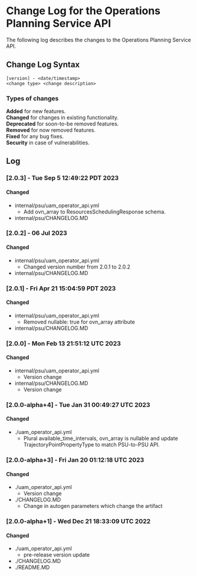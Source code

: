 # Change Log for the Operations Planning Service API
The following log describes the changes to the Operations Planning Service API.  
  
## Change Log Syntax
``[version] - <date/timestamp>``  
``<change type> <change description>``    
  
### Types of changes
__Added__ for new features.  
__Changed__ for changes in existing functionality.  
__Deprecated__ for soon-to-be removed features.  
__Removed__ for now removed features.  
__Fixed__ for any bug fixes.  
__Security__ in case of vulnerabilities.  
  
## Log  
### [2.0.3] - Tue Sep  5 12:49:22 PDT 2023
#### Changed
- internal/psu/uam_operator_api.yml
   - Add ovn_array to ResourcesSchedulingResponse schema.
- internal/psu/CHANGELOG.MD

### [2.0.2] - 06 Jul 2023
#### Changed
- internal/psu/uam_operator_api.yml
   - Changed version number from 2.0.1 to 2.0.2
- internal/psu/CHANGELOG.MD

### [2.0.1] - Fri Apr 21 15:04:59 PDT 2023
#### Changed
- internal/psu/uam_operator_api.yml
   - Removed nullable: true for ovn_array attribute
- internal/psu/CHANGELOG.MD

### [2.0.0] - Mon Feb 13 21:51:12 UTC 2023
#### Changed
- internal/psu/uam_operator_api.yml
   - Version change
- internal/psu/CHANGELOG.MD
   - Version change

### [2.0.0-alpha+4] - Tue Jan 31 00:49:27 UTC 2023
#### Changed
- ./uam_operator_api.yml
  - Plural available_time_intervals, ovn_array is nullable and update TrajectoryPointPropertyType to match PSU-to-PSU API.

### [2.0.0-alpha+3] - Fri Jan 20 01:12:18 UTC 2023
#### Changed
- ./uam_operator_api.yml
   - Version change
- ./CHANGELOG.MD
   - Change in autogen parameters which change the artifact  

### [2.0.0-alpha+1] - Wed Dec 21 18:33:09 UTC 2022
#### Changed
- ./uam_operator_api.yml
  - pre-release version update
- ./CHANGELOG.MD
- ./README.MD

